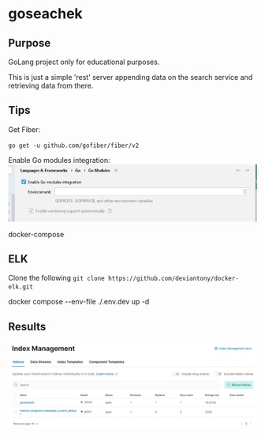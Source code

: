 # goseachek

## Purpose

GoLang project only for educational purposes.

This is just a simple 'rest' server appending data on the search service and retrieving data from there.

## Tips 

Get Fiber: 

`go get -u github.com/gofiber/fiber/v2`

Enable Go modules integration:
![img.png](img.png)

docker-compose

## ELK

Clone the following 
`
git clone https://github.com/deviantony/docker-elk.git
`

docker compose --env-file ./.env.dev up -d

## Results

![img_2.png](img_2.png)


